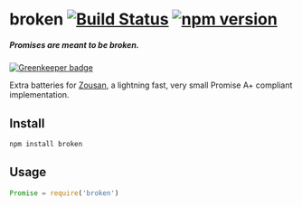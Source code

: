 # broken [![Build Status](https://travis-ci.org/zeekay/broken.svg?branch=master)](https://travis-ci.org/zeekay/broken) [![npm version](https://badge.fury.io/js/broken.svg)](https://badge.fury.io/js/broken)
##### Promises are meant to be broken.

[![Greenkeeper badge](https://badges.greenkeeper.io/zeekay/broken.svg)](https://greenkeeper.io/)

Extra batteries for [Zousan](https://github.com/bluejava/zousan), a lightning
fast, very small Promise A+ compliant implementation.

## Install
```bash
npm install broken
```

## Usage
```javascript
Promise = require('broken')
```
